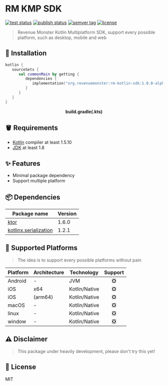 # RM KMP SDK

<p>
   <a href="https://github.com/RevenueMonster/rm-kotlin-sdk/actions?query=workflow%3ATest"><img src="https://github.com/RevenueMonster/rm-kotlin-sdk/workflows/Test/badge.svg?branch=main" alt="test status" title="test status"/></a>
   <a href="https://github.com/RevenueMonster/rm-kotlin-sdk/actions?query=workflow%3APublish"><img src="https://github.com/RevenueMonster/rm-kotlin-sdk/workflows/Publish/badge.svg?branch=main" alt="publish status" title="publish status"/></a>
   <a href="https://github.com/RevenueMonster/rm-kotlin-sdk/releases"><img src="https://img.shields.io/github/v/tag/RevenueMonster/rm-kotlin-sdk" alt="semver tag" title="semver tag"/></a>
   <a href="https://github.com/RevenueMonster/rm-kotlin-sdk/blob/main/LICENSE"><img src="https://img.shields.io/github/license/RevenueMonster/rm-kotlin-sdk" alt="license" title="license"/></a>
</p>

> Revenue Monster Kotlin Multiplatform SDK, support every possible platform, such as desktop, mobile and web


## 🔨 Installation

```kts
kotlin {
   sourceSets {
      val commonMain by getting {
         dependencies {
            implementation("org.revenuemonster:rm-kotlin-sdk:1.0.0-alpha.0")
         }
      }
   }
}
```

<p align="center"><b>build.gradle(.kts)</b></p>

## 🪣 Requirements

- [Kotlin](https://github.com/JetBrains/kotlin) compiler at least 1.5.10
- [JDK](https://www.oracle.com/java/technologies/javase-downloads.html) at least 1.8

## ✨ Features

- Minimal package dependency
- Support multiple platform

## 📦️ Dependencies

| Package name | Version |
|--------------|---------|
| [ktor](https://github.com/ktorio/ktor) | 1.6.0 |
| [kotlinx.serialization](https://github.com/Kotlin/kotlinx.serialization) | 1.2.1 |

## 🤖 Supported Platforms

> The idea is to support every possible platforms without pain

| Platform | Architecture | Technology |Support |
|---------------|---|-----|:-------:|
| Android | - | JVM | ❎ |
| iOS | x64 | Kotlin/Native | ❎ |
| iOS | (arm64) | Kotlin/Native | ❎ |
| macOS | - | Kotlin/Native | ❎ |
| linux | - | Kotlin/Native | ❎ |
| window | - | Kotlin/Native | ❎ |

## ⚠️ Disclaimer

> This package under heavily development, please don't try this yet!

## 📄 License

MIT

